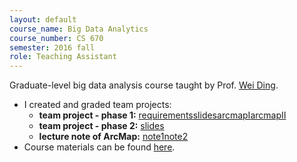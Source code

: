 ```yaml
---
layout: default
course_name: Big Data Analytics
course_number: CS 670
semester: 2016 fall 
role: Teaching Assistant
---
```

Graduate-level big data analysis course taught by Prof. [Wei Ding](https://www.cs.umb.edu/~ding). 
- I created and graded team projects:
    - **team project - phase 1:**  <a href="{{ 'teaching/2016-fall/p1_requirements.pdf' | prepend: '/assets/pdf/' | relative_url }}" class="btn btn-sm button-block z-depth-0 font-weight-bold" role="button" target="_blank">requirements</a><a href="{{ 'teaching/2016-fall/p1_slides.pdf' | prepend: '/assets/pdf/' | relative_url }}" class="btn btn-sm button-block z-depth-0 font-weight-bold" role="button" target="_blank">slides</a><a href="{{ 'teaching/2016-fall/p1_slides.pdf' | prepend: '/assets/pdf/' | relative_url }}" class="btn btn-sm button-block z-depth-0 font-weight-bold" role="button" target="_blank">arcmapI</a><a href="{{ 'teaching/2016-fall/p1_slides.pdf' | prepend: '/assets/pdf/' | relative_url }}" class="btn btn-sm button-block z-depth-0 font-weight-bold" role="button" target="_blank">arcmapII</a>
    - **team project - phase 2:**  <a href="{{ 'teaching/2016-fall/p2_slides.pdf' | prepend: '/assets/pdf/' | relative_url }}" class="btn btn-sm button-block z-depth-0 font-weight-bold" role="button" target="_blank">slides</a>
    - **lecture note of ArcMap:** <a href="{{ 'teaching/2016-fall/arcmap_fishnet1.pdf' | prepend: '/assets/pdf/' | relative_url }}" class="btn btn-sm button-block z-depth-0 font-weight-bold" role="button" target="_blank">note1</a><a href="{{ 'teaching/2016-fall/arcmap_fishnet2.pdf' | prepend: '/assets/pdf/' | relative_url }}" class="btn btn-sm button-block z-depth-0 font-weight-bold" role="button" target="_blank">note2</a>
- Course materials can be found [here](https://www.cs.umb.edu/~ding/history/480_697_fall_2016/). 